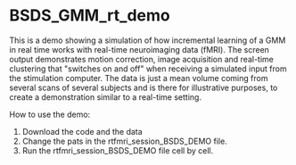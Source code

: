 # BSDS_GMM_rt_demo

This is a demo showing a simulation of how incremental learning of a GMM in real time works with real-time neuroimaging data (fMRI). The screen output demonstrates motion correction, image acquisition and real-time clustering that "switches on and off" when receiving a simulated input from the stimulation computer. The data is just a mean volume coming from several scans of several subjects and is there for illustrative purposes, to create a demonstration similar to a real-time setting. 

How to use the demo:

1. Download the code and the data
2. Change the pats in the rtfmri_session_BSDS_DEMO file.
3. Run the rtfmri_session_BSDS_DEMO file cell by cell. 
